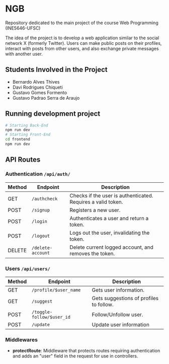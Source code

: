 # NGB

Repository dedicated to the main project of the course Web Programming (INE5646-UFSC)

The idea of the project is to develop a web application similar to the social network X (formerly Twitter). Users can make public posts on their profiles, interact with posts from other users, and also exchange private messages with another user.

## Students Involved in the Project

- Bernardo Alves Thives
- Davi Rodrigues Chiqueti
- Gustavo Gomes Formento
- Gustavo Padrao Serra de Araujo

## Running development project

```bash
# Starting Back-End
npm run dev
# Starting Front-End     
cd frontend
npm run dev
```

## API Routes

### Authentication ```/api/auth/```

| Method | Endpoint         | Description                                                   |
|--------|------------------|---------------------------------------------------------------|
| GET    | `/authcheck`     | Checks if the user is authenticated. Requires a valid token.  |
| POST   | `/signup`        | Registers a new user.                                         |
| POST   | `/login`         | Authenticates a user and return a token.                      |
| POST   | `/logout`        | Logs out the user, invalidating the token.                    |
| DELETE | `/delete-account`| Delete current logged account, and removes the token.         |

### Users ```/api/users/```

| Method | Endpoint                     | Description                                                   |
|--------|----------------------        |---------------------------------------------------------------|
| GET    | `/profile/$user_name`        | Gets user information.                                        |
| GET    | `/suggest`                   | Gets suggestions of profiles to follow.                       |
| POST   | `/toggle-follow/$user_id`    | Follow/Unfollow user.                                         |
| POST   | `/update`                    | Update user information                                       |

### Middlewares

- **protectRoute**: Middleware that protects routes requiring authentication and adds an "user" field in the request for use in controllers.
